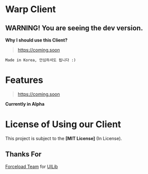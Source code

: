 # Warp Client
## WARNING! You are seeing the dev version.

**Why I should use this Client?**
> https://coming.soon

``Made in Korea, 안심하셔도 됩니다 :)``

# Features
> https://coming.soon

**Currently in Alpha**

# License of Using our Client
This project is subject to the **[MIT License]** (In License).

## Thanks For
[Forceload Team](https://github.com/forceload) for [UILib](https://github.com/forceload/UILib)

